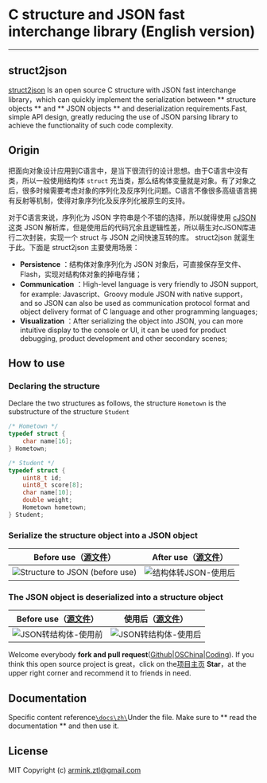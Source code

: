 # C structure and JSON fast interchange library (English version)

---

## struct2json

[struct2json](https://github.com/armink/struct2json) Is an open source C structure with JSON fast interchange library，which can quickly implement the serialization between ** structure objects ** and ** JSON objects ** and deserialization requirements.Fast, simple API design, greatly reducing the use of JSON parsing library to achieve the functionality of such code complexity.

## Origin

把面向对象设计应用到C语言中，是当下很流行的设计思想。由于C语言中没有类，所以一般使用结构体 `struct` 充当类，那么结构体变量就是对象。有了对象之后，很多时候需要考虑对象的序列化及反序列化问题。C语言不像很多高级语言拥有反射等机制，使得对象序列化及反序列化被原生的支持。

对于C语言来说，序列化为 JSON 字符串是个不错的选择，所以就得使用 [cJSON](https://github.com/kbranigan/cJSON) 这类 JSON 解析库，但是使用后的代码冗余且逻辑性差，所以萌生对cJSON库进行二次封装，实现一个 struct 与 JSON 之间快速互转的库。 struct2json 就诞生于此。下面是 struct2json 主要使用场景：

- **Persistence** ：结构体对象序列化为 JSON 对象后，可直接保存至文件、Flash，实现对结构体对象的掉电存储；
- **Communication** ：High-level language is very friendly to JSON support, for example: Javascript、Groovy module JSON with native support，and so JSON can also be used as communication protocol format and object delivery format of C language and other programming languages;
- **Visualization** ：After serializing the object into JSON, you can more intuitive display to the console or UI, it can be used for product debugging, product development and other secondary scenes;

## How to use

### Declaring the structure

Declare the two structures as follows, the structure `Hometown` is the substructure of the structure `Student`

```C
/* Hometown */
typedef struct {
    char name[16];
} Hometown;

/* Student */
typedef struct {
    uint8_t id;
    uint8_t score[8];
    char name[10];
    double weight;
    Hometown hometown;
} Student;
```

### Serialize the structure object into a JSON object

|Before use（[源文件](https://github.com/armink/struct2json/blob/master/docs/zh/assets/not_use_struct2json.c)）|After use（[源文件](https://github.com/armink/struct2json/blob/master/docs/zh/assets/used_struct2json.c)）|
|:-----:|:-----:|
|![Structure to JSON (before use)](https://git.oschina.net/Armink/struct2json/raw/master/docs/zh/images/not_use_struct2json.png)| ![结构体转JSON-使用后](https://git.oschina.net/Armink/struct2json/raw/master/docs/zh/images/used_struct2json.png)|

### The JSON object is deserialized into a structure object

|Before use（[源文件](https://github.com/armink/struct2json/blob/master/docs/zh/assets/not_use_struct2json_for_json.c)）|使用后（[源文件](https://github.com/armink/struct2json/blob/master/docs/zh/assets/used_struct2json_for_json.c)）|
|:-----:|:-----:|
|![JSON转结构体-使用前](https://git.oschina.net/Armink/struct2json/raw/master/docs/zh/images/not_use_struct2json_for_json.png)| ![JSON转结构体-使用后](https://git.oschina.net/Armink/struct2json/raw/master/docs/zh/images/used_struct2json_for_json.png)|

Welcome everybody **fork and pull request**([Github](https://github.com/armink/struct2json)|[OSChina](http://git.oschina.net/armink/struct2json)|[Coding](https://coding.net/u/armink/p/struct2json/git)). If you think this open source project is great，click on the[项目主页](https://github.com/armink/struct2json) **Star**，at the upper right corner and recommend it to friends in need.

## Documentation

Specific content reference[`\docs\zh\`](https://github.com/armink/struct2json/tree/master/docs/zh)Under the file. Make sure to ** read the documentation ** and then use it.

## License

MIT Copyright (c) armink.ztl@gmail.com

